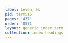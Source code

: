 ```yaml
---
label: Leven, N.
pid: term515
pages: '437'
order: '0571'
layout: generic_index_term
collection: index-headings
---
```

